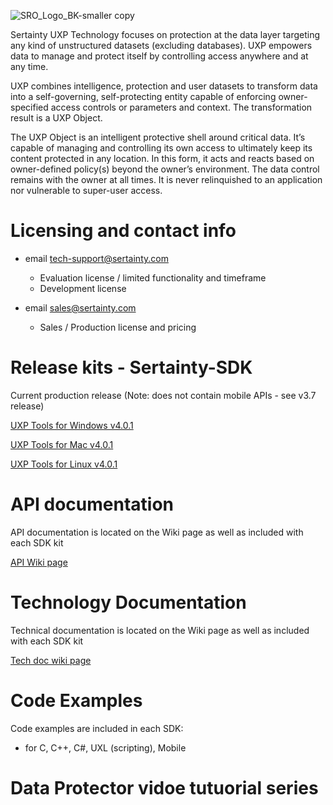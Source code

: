 ![SRO_Logo_BK-smaller copy](https://github.com/user-attachments/assets/198d770e-5990-425c-a8aa-93f3ff1d9845)

Sertainty UXP Technology focuses on protection at the data layer targeting any kind of unstructured datasets (excluding databases). UXP empowers data to manage and protect itself by controlling access anywhere and at any time. 

UXP combines intelligence, protection and user datasets to transform data into a self-governing, self-protecting entity capable of enforcing owner-specified access controls or parameters and context. The transformation result is a UXP Object.

The UXP Object is an intelligent protective shell around critical data. It’s capable of managing and controlling its own access to ultimately keep its content protected in any location. In this form, it acts and reacts based on owner-defined policy(s) beyond the owner’s environment. The data control remains with the owner at all times. It is never relinquished to an application nor vulnerable to super-user access. 

# Licensing and contact info

- email  tech-support@sertainty.com

  - Evaluation license / limited functionality and timeframe
  - Development license

- email  sales@sertainty.com
  
  - Sales / Production license and pricing

# Release kits - Sertainty-SDK

Current production release (Note: does not contain mobile APIs - see v3.7 release)


[UXP Tools for Windows v4.0.1](https://github.com/Sertainty-Co/Sertainty-SDK/releases/tag/Win-v4.0.1)

[UXP Tools for Mac v4.0.1](https://github.com/Sertainty-Co/Sertainty-SDK/releases/tag/Mac-v4.0.1)

[UXP Tools for Linux v4.0.1](https://github.com/Sertainty-Co/Sertainty-SDK/releases/tag/Linux-v4.0.1)

# API documentation

API documentation is located on the Wiki page as well as included with each SDK kit

[API Wiki page](https://github.com/Sertainty-Co/Sertainty-SDK/wiki/API-documentation)

# Technology Documentation

Technical documentation is located on the Wiki page as well as included with each SDK kit

[Tech doc wiki page](https://github.com/Sertainty-Co/Sertainty-SDK/wiki/Technical-Documentation)

# Code Examples

Code examples are included in each SDK:
  - for C, C++, C#, UXL (scripting), Mobile

# Data Protector vidoe tutuorial series


